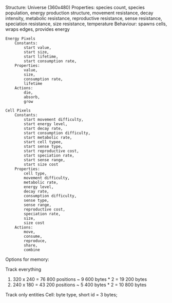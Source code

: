 Structure:
    Universe (360x480)
        Properties:
            species count,
            species population,
            energy production structure,
            movement resistance,
            decay intensity,
            metabolic resistance,
            reproductive resistance,
            sense resistance,
            speciation resistance,
            size resistance,
            temperature
        Behaviour:
            spawns cells,
            wraps edges,
            provides energy

    Energy Pixels
        Constants:
            start value,
            start size,
            start lifetime,
            start consumption rate,
        Properties:
            value, 
            size, 
            consumption rate,
            lifetime
        Actions:
            die,
            absorb,
            grow

    Cell Pixels
        Constants:
            start movement difficulty,
            start energy level,
            start decay rate,
            start consumption difficulty,
            start metabolic rate,
            start cell typee,
            start sense type,
            start reproductive cost,
            start speciation rate,
            start sense range,
            start size cost
        Properties:
            cell type,
            movement difficulty,
            metabolic rate,
            energy level,
            decay rate,
            consumption difficulty,
            sense type,
            sense range,
            reproductive cost,
            speciation rate,
            size,
            size cost
        Actions:
            move,
            consume,
            reproduce,
            share,
            combine

Options for memory:

Track everything
1. 320 x 240 = 76 800 positions ~ 9 600 bytes * 2 = 19 200 bytes
2. 240 x 180 = 43 200 positions ~ 5 400 bytes * 2 = 10 800 bytes

Track only entities
Cell: byte type, short id = 3 bytes; 